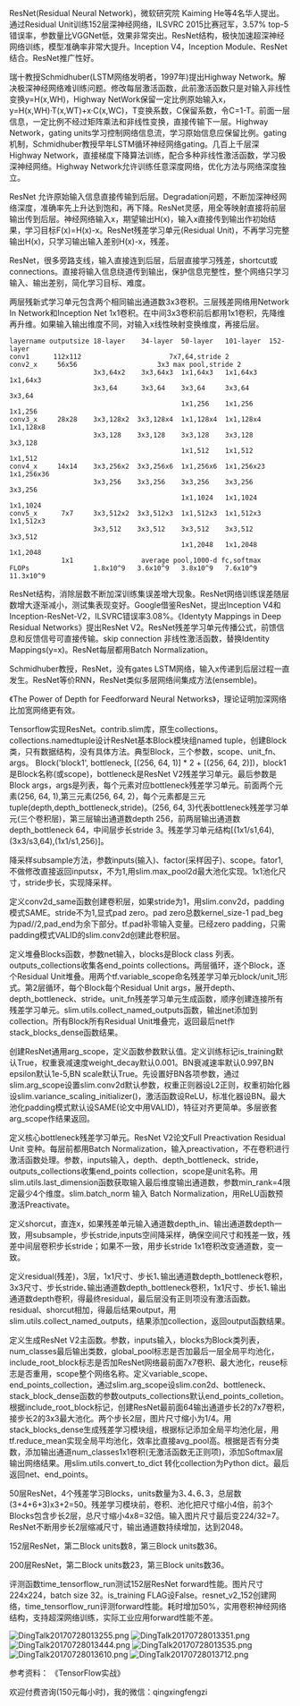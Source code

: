 ResNet(Residual Neural Network)，微软研究院 Kaiming He等4名华人提出。通过Residual Unit训练152层深神经网络，ILSVRC 2015比赛冠军，3.57% top-5错误率，参数量比VGGNet低，效果非常突出。ResNet结构，极快加速超深神经网络训练，模型准确率非常大提升。Inception V4，Inception Module、ResNet结合。ResNet推广性好。

瑞十教授Schmidhuber(LSTM网络发明者，1997年)提出Highway Network。解决极深神经网络难训练问题。修改每层激活函数，此前激活函数只是对输入非线性变换y=H(x,WH)，Highway NetWork保留一定比例原始输入x，y=H(x,WH)·T(x,WT)+x·C(x,WC)，T变换系数，C保留系数，令C=1-T。前面一层信息，一定比例不经过矩阵乘法和非线性变换，直接传输下一层。Highway Network，gating units学习控制网络信息流，学习原始信息应保留比例。gating机制，Schmidhuber教授早年LSTM循环神经网络gating。几百上千层深Highway Network，直接梯度下降算法训练，配合多种非线性激活函数，学习极深神经网络。Highway Network允许训练任意深度网络，优化方法与网络深度独立。

ResNet 允许原始输入信息直接传输到后层。Degradation问题，不断加深神经网络深度，准确率先上升达到饱和，再下降。ResNet灵感，用全等映射直接将前层输出传到后层。神经网络输入x，期望输出H(x)，输入x直接传到输出作初始结果，学习目标F(x)=H(x)-x。ResNet残差学习单元(Residual Unit)，不再学习完整输出H(x)，只学习输出输入差别H(x)-x，残差。

ResNet，很多旁路支线，输入直接连到后层，后层直接学习残差，shortcut或connections。直接将输入信息绕道传到输出，保护信息完整性，整个网络只学习输入、输出差别，简化学习目标、难度。

两层残新式学习单元包含两个相同输出通道数3x3卷积。三层残差网络用Network In Network和Inception Net 1x1卷积。在中间3x3卷积前后都用1x1卷积，先降维再升维。如果输入输出维度不同，对输入x线性映射变换维度，再接后层。

    layername outputsize 18-layer    34-layer  50-layer   101-layer  152-layer
    conv1      112x112                      7x7,64,stride 2
    conv2_x     56x56                    3x3 max pool,stride 2
                         3x3,64x2    3x3,64x3  1x1,64x3   1x1,64x3   1x1,64x3
                         3x3,64      3x3,64    3x3,64     3x3,64     3x3,64
                                               1x1,256    1x1,256    1x1,256
    conv3_x     28x28    3x3,128x2  3x3,128x4  1x1,128x4  1x1,128x4  1x1,128x8
                         3x3,128    3x3,128    3x3,128    3x3,128    3x3,128
                                               1x1,512    1x1,512    1x1,512
    conv4_x     14x14    3x3,256x2  3x3,256x6  1x1,256x6  1x1,256x23 1x1,256x36
                         3x3,256    3x3,256    3x3,256    3x3,256    3x3,256
                                               1x1,1024   1x1,1024   1x1,1024
    conv5_x      7x7     3x3,512x2  3x3,512x3  1x1,512x3  1x1,512x3  1x1,512x3
                         3x3,512    3x3,512    3x3,512    3x3,512    3x3,512
                                               1x1,2048   1x1,2048   1x1,2048
                 1x1                 average pool,1000-d fc,softmax
    FLOPs                1.8x10^9   3.6x10^9   3.8x10^9   7.6x10^9   11.3x10^9

ResNet结构，消除层数不断加深训练集误差增大现象。ResNet网络训练误差随层数增大逐渐减小，测试集表现变好。Google借鉴ResNet，提出Inception V4和Inception-ResNet-V2，ILSVRC错误率3.08%。《Identyty Mappings in Deep Residual Networks》提出ResNet V2。ResNet残差学习单元传播公式，前馈信息和反馈信号可直接传输。skip connection 非线性激活函数，替换Identity Mappings(y=x)。ResNet每层都用Batch Normalization。

Schmidhuber教授，ResNet，没有gates LSTM网络，输入x传递到后层过程一直发生。ResNet等价RNN，ResNet类似多层网络间集成方法(ensemble)。

《The Power of Depth for Feedforward Neural Networks》，理论证明加深网络比加宽网络更有效。

Tensorflow实现ResNet。contrib.slim库，原生collections。collections.namedtuple设计ResNet基本Block模块组named tuple，创建Block类，只有数据结构，没有具体方法。典型Block，三个参数，scope、unit_fn、args。
Block('block1', bottleneck, [(256, 64, 1)] * 2 + [(256, 64, 2)])，block1是Block名称(或scope)，bottleneck是ResNet V2残差学习单元。最后参数是Block args，args是列表，每个元素对应bottleneck残差学习单元。前面两个元素(256, 64, 1),第三元素(256, 64, 2)，每个元素都是三元tuple(depth,depth_bottleneck,stride)。(256, 64, 3)代表bottleneck残差学习单元(三个卷积层)，第三层输出通道数depth 256，前两层输出通道数depth_bottleneck 64，中间层步长stride 3。残差学习单元结构[(1x1/s1,64),(3x3/s3,64),(1x1/s1,256)]。

降采样subsample方法，参数inputs(输入)、factor(采样因子)、scope。fator1,不做修改直接返回inputsx，不为1,用slim.max_pool2d最大池化实现。1x1池化尺寸，stride步长，实现降采样。

定义conv2d_same函数创建卷积层，如果stride为1，用slim.conv2d，padding模式SAME。stride不为1,显式pad zero。pad zero总数kernel_size-1 pad_beg为pad//2,pad_end为余下部分。tf.pad补零输入变量。已经zero padding，只需padding模式VALID的slim.conv2d创建此卷积层。

定义堆叠Blocks函数，参数net输入，blocks是Block class 列表。outputs_collections收集各end_points collections。两层循环，逐个Block，逐个Residual Unit堆叠。用两个tf.variable_scope命名残差学习单元block/unit_1形式。第2层循环，每个Block每个Residual Unit args，展开depth、depth_bottleneck、stride。unit_fn残差学习单元生成函数，顺序创建连接所有残差学习单元。slim.utils.collect_named_outputs函数，输出net添加到collection。所有Block所有Residual Unit堆叠完，返回最后net作stack_blocks_dense函数结果。

创建ResNet通用arg_scope，定义函数参数默认值。定义训练标记is_training默认True，权重衰减速度weight_decay默认0.001。BN衰减速率默认0.997,BN epsilon默认1e-5,BN scale默认True。先设置好BN各项参数，通过slim.arg_scope设置slim.conv2d默认参数，权重正则器设L2正则，权重初始化器设slim.variance_scaling_initializer()，激活函数设ReLU，标准化器设BN。最大池化padding模式默认设SAME(论文中用VALID)，特征对齐更简单。多层嵌套arg_scope作结果返回。

定义核心bottleneck残差学习单元。ResNet V2论文Full Preactivation Residual Unit 变种。每层前都用Batch Normalization，输入preactivation，不在卷积进行激活函数处理。参数，inputs输入，depth、depth_bottleneck、stride，outputs_collections收集end_points collection，scope是unit名称。用slim.utils.last_dimension函数获取输入最后维度输出通道数，参数min_rank=4限定最少4个维度。slim.batch_norm 输入 Batch Normalization，用ReLU函数预激活Preactivate。

定义shorcut，直连x，如果残差单元输入通道数depth_in、输出通道数depth一致，用subsample，步长stride,inputs空间降采样，确保空间尺寸和残差一致，残差中间层卷积步长stride；如果不一致，用步长stride 1x1卷积改变通道数，变一致。

定义residual(残差)，3层，1x1尺寸、步长1､输出通道数depth_bottleneck卷积，3x3尺寸、步长stride､输出通道数depth_bottleneck卷积，1x1尺寸、步长1､输出通道数depth卷积，得最终residual，最后层没有正则项没有激活函数。residual、shorcut相加，得最后结果output，用slim.utils.collect_named_outputs，结果添加collection，返回output函数结果。

定义生成ResNet V2主函数。参数，inputs输入，blocks为Block类列表，num_classes最后输出类数，global_pool标志是否加最后一层全局平均池化，include_root_block标志是否加ResNet网络最前面7x7卷积、最大池化，reuse标志是否重用，scope整个网络名称。定义variable_scope、end_points_collection，通过slim.arg_scope设slim.con2d、bottleneck、stack_block_dense函数的参数outputs_collections默认end_points_colletion。根据include_root_block标记，创建ResNet最前面64输出通道步长2的7x7卷积，接步长2的3x3最大池化。两个步长2层，图片尺寸缩小为1/4。用stack_blocks_dense生成残差学习模块组，根据标记添加全局平均池化层，用tf.reduce_mean实现全局平均池化，效率比直接avg_pool高。根据是否有分类数，添加输出通道num_classes1x1卷积(无激活函数无正则项)，添加Softmax层输出网络结果。用slim.utils.convert_to_dict 转化collection为Python dict。最后返回net、end_points。

50层ResNet，4个残差学习Blocks，units数量为3､4､6､3，总层数(3+4+6+3)x3+2=50。残差学习模块前，卷积、池化把尺寸缩小4倍，前3个Blocks包含步长2层，总尺寸缩小4x8=32倍。输入图片尺寸最后变224/32=7。ResNet不断用步长2层缩减尺寸，输出通道数持续增加，达到2048。

152层ResNet，第二Block units数8，第三Block units数36。

200层ResNet，第二Block units数23，第三Block units数36。

评测函数time_tensorflow_run测试152层ResNet forward性能。图片尺寸224x224，batch size 32。is_training FLAG设False。resnet_v2_152创建网络，time_tensorflow_run评测forward性能。耗时增加50%，实用卷积神经网络结构，支持超深网络训练，实际工业应用forward性能不差。

![DingTalk20170728013255.png](http://upload-images.jianshu.io/upload_images/80690-e10d1b5d35beac00.png?imageMogr2/auto-orient/strip%7CimageView2/2/w/1240)
![DingTalk20170728013351.png](http://upload-images.jianshu.io/upload_images/80690-5d56ebe12ed5d6e5.png?imageMogr2/auto-orient/strip%7CimageView2/2/w/1240)
![DingTalk20170728013444.png](http://upload-images.jianshu.io/upload_images/80690-e6adc37493c66038.png?imageMogr2/auto-orient/strip%7CimageView2/2/w/1240)
![DingTalk20170728013535.png](http://upload-images.jianshu.io/upload_images/80690-49486f59eb819702.png?imageMogr2/auto-orient/strip%7CimageView2/2/w/1240)
![DingTalk20170728013610.png](http://upload-images.jianshu.io/upload_images/80690-cfad470b08a2ef24.png?imageMogr2/auto-orient/strip%7CimageView2/2/w/1240)
![DingTalk20170728013712.png](http://upload-images.jianshu.io/upload_images/80690-2a04c31ddb6265b0.png?imageMogr2/auto-orient/strip%7CimageView2/2/w/1240)

参考资料：
《TensorFlow实战》

欢迎付费咨询(150元每小时)，我的微信：qingxingfengzi